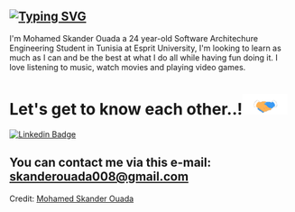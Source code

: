 ## [![Typing SVG](https://readme-typing-svg.herokuapp.com?font=Architects+Daughter&color=A93226&size=18&lines=Hey+There!+I'm+Skander+Ouada!;Software+Architecture+Engineering+Student;Front+And+Back+End+Developer;Always%20Seeking%20New%20Things%20To%20Learn)](https://git.io/typing-svg) 

I'm Mohamed Skander Ouada a 24 year-old Software Architechure Engineering Student in Tunisia at Esprit University, I'm looking to learn as much as I can and be the best at what I do all while having fun doing it. I love listening to music, watch movies and playing video games.
# <b> Let's get to know each other..!</b><img src="https://github.com/0xAbdulKhalid/0xAbdulKhalid/raw/main/assets/mdImages/handshake.gif" width ="80">
  [![Linkedin Badge](https://img.shields.io/badge/-MohamedSkanderOuada-0e76a8?style=flat&labelColor=0e76a8&logo=linkedin&logoColor=white)](https://www.linkedin.com/in/mohamedskander-ouada-54391b217/)
## You can contact me via this e-mail: skanderouada008@gmail.com
Credit: [Mohamed Skander Ouada](https://github.com/medskan)

<!--
**medskan/medskan** is a ✨ _special_ ✨ repository because its `README.md` (this file) appears on your GitHub profile.

Here are some ideas to get you started:

- 🔭 I’m currently working on ...
- 🌱 I’m currently learning ...
- 👯 I’m looking to collaborate on ...
- 🤔 I’m looking for help with ...
- 💬 Ask me about ...
- 📫 How to reach me: ...
- 😄 Pronouns: ...
- ⚡ Fun fact: ...
-->

